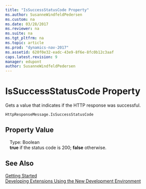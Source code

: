 ```yaml
---
title: "IsSuccessStatusCode Property"
ms.author: SusanneWindfeldPedersen
ms.custom: na
ms.date: 03/28/2017
ms.reviewer: na
ms.suite: na
ms.tgt_pltfrm: na
ms.topic: article
ms.prod: "dynamics-nav-2017"
ms.assetid: 620f0e32-eadc-43e9-8f6e-8fc0b12c3aaf
caps.latest.revision: 9
manager: edupont
author: SusanneWindfeldPedersen
---
```


# IsSuccessStatusCode Property
Gets a value that indicates if the HTTP response was successful.

```
HttpResponseMessage.IsSuccessStatusCode
```

## Property Value
&emsp;Type: Boolean  
&emsp;**true** if the status code is 200; **false** otherwise.

## See Also
[Getting Started](devenv-get-started.md)  
[Developing Extensions Using the New Development Environment](devenv-dev-overview.md)
